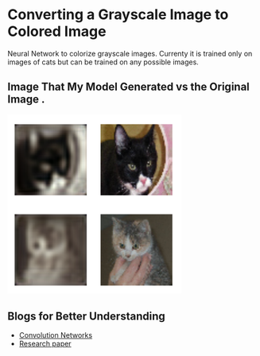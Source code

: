 # Converting a Grayscale Image to Colored Image
Neural Network to colorize grayscale images. Currenty it is trained only on images of cats but can be trained on any possible images.

## Image That My Model Generated vs the Original Image .
<p >
  <img src="sample-coloring.tiff" width="350"/>
</p>

## Blogs for Better Understanding
- [Convolution Networks]('http://colah.github.io/posts/2014-07-Conv-Nets-Modular/')
- [Research paper]('https://arxiv.org/abs/1604.07904')